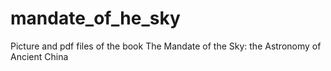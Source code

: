 # mandate_of_he_sky
Picture and pdf files of the book The Mandate of the Sky: the Astronomy of Ancient China
